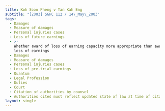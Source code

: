```yaml
---
title: Koh Soon Pheng v Tan Kah Eng
subtitle: "[2003] SGHC 112 / 14\_May\_2003"
tags:
  - Damages
  - Measure of damages
  - Personal injuries cases
  - Loss of future earnings
  - >-
    Whether award of loss of earning capacity more appropriate than award of
    loss of earnings
  - Damages
  - Measure of damages
  - Personal injuries cases
  - Loss of pre-trial earnings
  - Quantum
  - Legal Profession
  - Duties
  - Court
  - Citation of authorities by counsel
  - Authorities cited must reflect updated state of law at time of citation
layout: single
---
```


